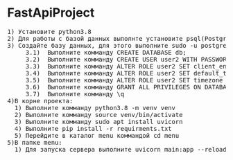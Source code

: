 # FastApiProject
<pre>
1) Установите python3.8
2) Для работы с базой данных выполнте установите psql(Postgres)
3) Создайте базу данных, для этого выполните sudo -u postgres psql
     3.1)  Выполните комманду CREATE DATABASE db; 
     3.2)  Выполните комманду CREATE USER user2 WITH PASSWORD 'password;' 
     3.3)  Выполните комманду ALTER ROLE user2 SET client_encoding TO 'utf8'; 
     3.4)  Выполните комманду ALTER ROLE user2 SET default_transaction_isolation TO 'read committed';
     3.5)  Выполните комманду ALTER ROLE user2 SET timezone TO 'UTC';
     3.6)  Выполните комманду GRANT ALL PRIVILEGES ON DATABASE db TO user2;
     3.7)  Выполните комманду \q 
4)В корне проекта:
  1) Выполните комманду python3.8 -m venv venv
  2) Выполните комманду source venv/bin/activate
  3) Выполните комманду sudo apt install uvicorn
  4) Выполните pip install -r requirments.txt
  5) Перейдите в каталог menu коммандой cd menu
5)В папке menu:
  1) Для запуска сервера выполните uvicorn main:app --reload

</pre>
